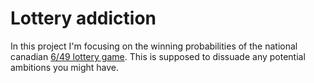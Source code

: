 # Lottery addiction

In this project I'm focusing on the winning probabilities of the national canadian [6/49 lottery game](https://en.wikipedia.org/wiki/Lotto_6/49). 
This is supposed to dissuade any potential ambitions you might have.
